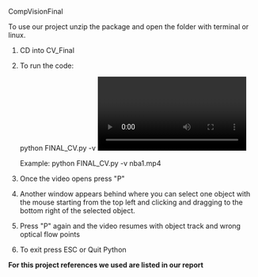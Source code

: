 CompVisionFinal


To use our project unzip the package and open the folder with terminal or linux. 

1. CD into CV_Final
2. To run the code:
	
	 python FINAL_CV.py -v <video file>
		
	Example: python FINAL_CV.py -v nba1.mp4

3. Once the video opens press "P"
4. Another window appears behind where you can select one object with the mouse starting from the top left and clicking and dragging to the bottom right of the selected object.

5. Press "P" again and the video resumes with object track and wrong optical flow points

6. To exit press ESC or Quit Python  



**For this project references we used are listed in our report**

